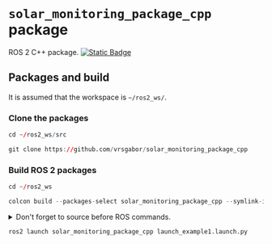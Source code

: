 # `solar_monitoring_package_cpp` package
ROS 2 C++ package.  [![Static Badge](https://img.shields.io/badge/ROS_2-Humble-34aec5)](https://docs.ros.org/en/humble/)
## Packages and build

It is assumed that the workspace is `~/ros2_ws/`.

### Clone the packages
``` r
cd ~/ros2_ws/src
```
``` r
git clone https://github.com/vrsgabor/solar_monitoring_package_cpp
```

### Build ROS 2 packages
``` r
cd ~/ros2_ws
```
``` r
colcon build --packages-select solar_monitoring_package_cpp --symlink-install
```

<details>
<summary> Don't forget to source before ROS commands.</summary>

``` bash
source ~/ros2_ws/install/setup.bash
```
</details>

``` r
ros2 launch solar_monitoring_package_cpp launch_example1.launch.py
```